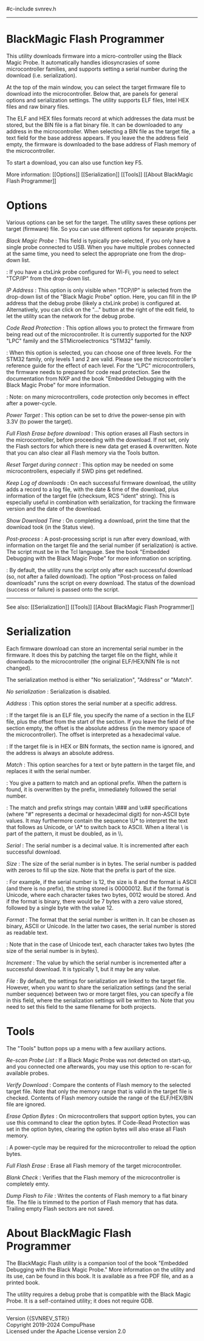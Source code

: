 #c-include svnrev.h
-- ---------------------------------------------------------------------------
# BlackMagic Flash Programmer

This utility downloads firmware into a micro-controller using the
Black Magic Probe. It automatically handles idiosyncrasies of some microcontroller
families, and supports setting a serial number during the download (i.e. serialization).

At the top of the main window, you can select the target firmware file to download
into the microcontroller. Below that, are panels for general options and serialization
settings. The utility supports ELF files, Intel HEX files and raw binary files.

The ELF and HEX files formats record at which addresses the data must be stored,
but the BIN file is a flat binary file. It can be downloaded to any address in
the microcontroller. When selecting a BIN file as the target file, a text field
for the base address appears. If you leave the the address field empty, the
firmware is downloaded to the base address of Flash memory of the microcontroller.

To start a download, you can also use function key F5.

More information:
  [[Options]]
  [[Serialization]]
  [[Tools]]
  [[About BlackMagic Flash Programmer]]

# Options

Various options can be set for the target. The utility saves these options per
target (firmware) file. So you can use different options for separate projects.

*Black Magic Probe*
: This field is typically pre-selected, if you only have a single probe connected
  to USB. When you have multiple probes connected at the same time, you need to
  select the appropriate one from the drop-down list.

: If you have a ctxLink probe configured for Wi-Fi, you need to select "TCP/IP"
  from the drop-down list.

*IP Address*
: This option is only visible when "TCP/IP" is selected from the drop-down list
  of the "Black Magic Probe" option. Here, you can fill in the IP address that
  the debug probe (likely a ctxLink probe) is configured at. Alternatively,
  you can click on the "..." button at the right of the edit field, to let the
  utility scan the network for the debug probe.

*Code Read Protection*
: This option allows you to protect the firmware from being read out of the
  microcontroller. It is currently supported for the NXP "LPC" family and the
  STMicroelectronics "STM32" family.

: When this option is selected, you can choose one of three levels. For the STM32
  family, only levels 1 and 2 are valid. Please see the microcontroller's reference
  guide for the effect of each level. For the "LPC" microcontrollers, the firmware
  needs to prepared for code read protection. See the documentation from NXP and
  the book "Embedded Debugging with the Black Magic Probe" for more information.

: Note: on many microcontrollers, code protection only becomes in effect after
  a power-cycle.

*Power Target*
: This option can be set to drive the power-sense pin with 3.3V (to power the
  target).

*Full Flash Erase before download*
: This option erases all Flash sectors in the microcontroller, before proceeding with the
  download. If not set, only the Flash sectors for which there is new data get
  erased & overwritten. Note that you can also clear all Flash memory via the
  Tools button.

*Reset Target during connect*
: This option may be needed on some microcontrollers, especially if SWD pins get redefined.

*Keep Log of downloads*
: On each successful firmware download, the utility adds a record to a log file,
  with the date & time of the download, plus information of the target file (checksum,
  RCS "ident" string). This is especially useful in combination with serialization,
  for tracking the firmware version and the date of the download.

*Show Download Time*
: On completing a download, print the time that the download took (in the Status
  view).

*Post-process*
: A post-processing script is run after every download, with information on the
  target file and the serial number (if serialization) is active. The script must be
  in the Tcl language. See the book "Embedded Debugging with the Black Magic Probe"
  for more information on scripting.

: By default, the utility runs the script only after each successful download (so,
  not after a failed download). The option "Post-process on failed downloads" runs
  the script on every download. The status of the download (success or failure)
  is passed onto the script.

---
See also:
    [[Serialization]]
    [[Tools]]
    [[About BlackMagic Flash Programmer]]

# Serialization

Each firmware download can store an incremental serial number in the firmware.
It does this by patching the target file on the flight, while it downloads to the
microcontroller (the original ELF/HEX/NIN file is not changed).

The serialization method is either "No serialization", "Address" or "Match".

*No serialization*
: Serialization is disabled.

*Address*
: This option stores the serial number at a specific address.

: If the target file is an ELF file, you specify the name of a section in the
  ELF file, plus the offset from the start of the section. If you leave the field
  of the section empty, the offset is the absolute address (in the memory space
  of the microcontroller). The offset is interpreted as a hexadecimal value.

: If the target file is in HEX or BIN formats, the section name is ignored, and
  the address is always an absolute address.

*Match*
: This option searches for a text or byte pattern in the target file, and replaces
  it with the serial number.

: You give a pattern to match and an optional prefix. When the pattern is found,
  it is overwritten by the prefix, immediately followed the serial number.

: The match and prefix strings may contain \\### and \\x## specifications (where
  "#" represents a decimal or hexadecimal digit) for non-ASCII byte values. It
  may furthermore contain the sequence \U* to interpret the text that follows as
  Unicode, or \A* to switch back to ASCII. When a literal \\ is part of the
  pattern, it must be doubled, as in \\\\.

*Serial*
: The serial number is a decimal value. It is incremented after each successful
  download.

*Size*
: The size of the serial number is in bytes. The serial number is padded with
  zeroes to fill up the size. Note that the prefix is part of the size.

: For example, if the serial number is 12, the size is 8 and the format is ASCII
  (and there is no prefix), the string stored is 00000012. But if the format is
  Unicode, where each character takes two bytes, 0012 would be stored. And if
  the format is binary, there would be 7 bytes with a zero value stored, followed
  by a single byte with the value 12.

*Format*
: The format that the serial number is written in. It can be chosen as binary,
  ASCII or Unicode. In the latter two cases, the serial number is stored as
  readable text.

: Note that in the case of Unicode text, each character takes two bytes (the size
  of the serial number is in bytes).

*Increment*
: The value by which the serial number is incremented after a successful download.
  It is typically 1, but it may be any value.

*File*
: By default, the settings for serialization are linked to the target file.
  However, when you want to share the serialization settings (and the serial
  number sequence) between two or more target files, you can specify a file in this
  field, where the serialization settings will be written to. Note that you need
  to set this field to the same filename for both projects.

# Tools

The "Tools" button pops up a menu with a few auxiliary actions.

*Re-scan Probe List*
: If a Black Magic Probe was not detected on start-up, and you connected one
  afterwards, you may use this option to re-scan for available probes.

*Verify Download*
: Compare the contents of Flash memory to the selected target file. Note that
  only the memory range that is valid in the target file is checked. Contents of
  Flash memory outside the range of the ELF/HEX/BIN file are ignored.

*Erase Option Bytes*
: On microcontrollers that support option bytes, you can use this command to
  clear the option bytes. If Code-Read Protection was set in the option bytes,
  clearing the option bytes will also erase all Flash memory.

: A power-cycle may be required for the microcontroller to reload the option
  bytes.

*Full Flash Erase*
: Erase all Flash memory of the target microcontroller.

*Blank Check*
: Verifies that the Flash memory of the microcontroller is completely emty.

*Dump Flash to File*
: Writes the contents of Flash memory to a flat binary file. The file is trimmed
  to the portion of Flash memory that has data. Trailing empty Flash sectors are
  not saved.

# About BlackMagic Flash Programmer

The BlackMagic Flash utility is a companion tool of the book "Embedded Debugging
with the Black Magic Probe." More information on the utility and its use, can be
found in this book. It is available as a free PDF file, and as a printed book.

The utility requires a debug probe that is compatible with the Black Magic Probe.
It is a self-contained utility; it does not require GDB.

---
Version {{SVNREV_STR}} \
Copyright 2019-2024 CompuPhase \
Licensed under the Apache License version 2.0

